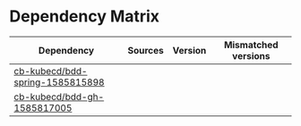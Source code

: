 # Dependency Matrix

Dependency | Sources | Version | Mismatched versions
---------- | ------- | ------- | -------------------
[cb-kubecd/bdd-spring-1585815898](https://github.com/cb-kubecd/bdd-spring-1585815898.git) |  | []() | 
[cb-kubecd/bdd-gh-1585817005](https://github.com/cb-kubecd/bdd-gh-1585817005.git) |  | []() | 
